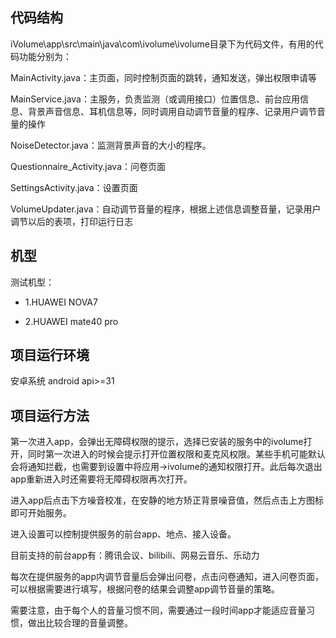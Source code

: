 ## 代码结构

iVolume\app\src\main\java\com\ivolume\ivolume目录下为代码文件，有用的代码功能分别为：

MainActivity.java：主页面，同时控制页面的跳转，通知发送，弹出权限申请等

MainService.java：主服务，负责监测（或调用接口）位置信息、前台应用信息、背景声音信息、耳机信息等，同时调用自动调节音量的程序、记录用户调节音量的操作

NoiseDetector.java：监测背景声音的大小的程序。

Questionnaire_Activity.java：问卷页面

SettingsActivity.java：设置页面

VolumeUpdater.java：自动调节音量的程序，根据上述信息调整音量，记录用户调节以后的表项，打印运行日志

## 机型

测试机型：

- 1.HUAWEI NOVA7

- 2.HUAWEI mate40 pro

## 项目运行环境

安卓系统 android api>=31 

## 项目运行方法

第一次进入app，会弹出无障碍权限的提示，选择已安装的服务中的ivolume打开，同时第一次进入的时候会提示打开位置权限和麦克风权限。某些手机可能默认会将通知拦截，也需要到设置中将应用->ivolume的通知权限打开。此后每次退出app重新进入时还需要将无障碍权限再次打开。

进入app后点击下方噪音校准，在安静的地方矫正背景噪音值，然后点击上方图标即可开始服务。

进入设置可以控制提供服务的前台app、地点、接入设备。

目前支持的前台app有：腾讯会议、bilibili、网易云音乐、乐动力

每次在提供服务的app内调节音量后会弹出问卷，点击问卷通知，进入问卷页面，可以根据需要进行填写，根据问卷的结果会调整app调节音量的策略。

需要注意，由于每个人的音量习惯不同，需要通过一段时间app才能适应音量习惯，做出比较合理的音量调整。
